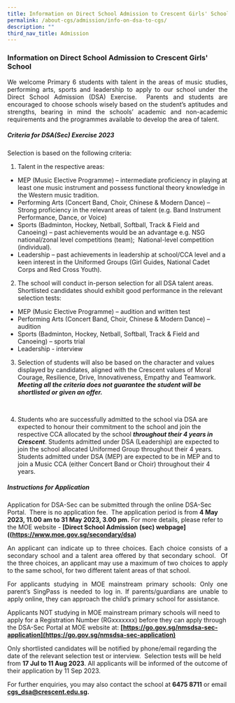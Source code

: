 ```yaml
---
title: Information on Direct School Admission to Crescent Girls' School
permalink: /about-cgs/admission/info-on-dsa-to-cgs/
description: ""
third_nav_title: Admission
---
```

### **Information on Direct School Admission to Crescent Girls' School** ###

<p style="text-align:justify;">We welcome Primary 6 students with talent in the areas of music studies, performing arts, sports and leadership to apply to our school under the Direct School Admission (DSA) Exercise.&nbsp; Parents and students are encouraged to choose schools wisely based on the student’s aptitudes and strengths, bearing in mind the schools’ academic and non-academic requirements and the programmes available to develop the area of talent.</p>

##### **Criteria for DSA(Sec) Exercise 2023** #####

Selection is based on the following criteria:

1. Talent in the respective areas:

* MEP (Music Elective Programme) – intermediate proficiency in playing at least one music instrument and possess functional theory knowledge in the Western music tradition.
* Performing Arts (Concert Band, Choir, Chinese &amp; Modern Dance) –Strong proficiency in the relevant areas of talent (e.g. Band Instrument Performance, Dance, or Voice)<br>
* Sports (Badminton, Hockey, Netball, Softball, Track &amp; Field and Canoeing) – past achievements would be an advantage e.g. NSG national/zonal level competitions (team); &nbsp;National-level competition (individual). <br>
* Leadership – past achievements in leadership at school/CCA level and a keen interest in the Uniformed Groups (Girl Guides, National Cadet Corps and Red Cross Youth).<br>

2. The school will conduct in-person selection for all DSA talent areas.&nbsp; Shortlisted candidates should exhibit good performance in the relevant selection tests:<br>

* MEP (Music Elective Programme) – audition and written test<br>
* Performing Arts (Concert Band, Choir, Chinese &amp; Modern Dance) – audition <br>
* Sports (Badminton, Hockey, Netball, Softball, Track &amp; Field and Canoeing) – sports trial <br>
* Leadership - interview<br>

3. Selection of students will also be based on the character and values displayed by candidates, aligned with the Crescent values of Moral Courage, Resilience, Drive, Innovativeness, Empathy and Teamwork.&nbsp; ***Meeting all the criteria does not guarantee the student will be shortlisted or given an offer.***
<br>

4. Students who are successfully admitted to the school via DSA are expected to honour their commitment to the school and join the respective CCA allocated by the school ***throughout their 4 years in Crescent***. Students admitted under DSA (Leadership) are expected to join the school allocated Uniformed Group throughout their 4 years. Students admitted under DSA (MEP) are expected to be in MEP and to join a Music CCA (either Concert Band or Choir) throughout their 4 years.

##### **Instructions for Application** #####

Application for DSA-Sec can be submitted through the online DSA-Sec Portal.&nbsp; There is no application fee.&nbsp; The application period is from **4 May 2023, 11.00 am to 31 May 2023, 3.00 pm.** For more details, please refer to the MOE website - **[Direct School Admission (sec) webpage]((https://www.moe.gov.sg/secondary/dsa)**

<p style="text-align:justify;">An applicant can indicate up to three choices. Each choice consists of a secondary school and a talent area offered by that secondary school.&nbsp; Of the three choices, an applicant may use a maximum of two choices to apply to the same school, for two different talent areas of that school.</p>

<p style="text-align:justify;">For applicants studying in MOE mainstream primary schools: Only one parent’s SingPass is needed to log in. If parents/guardians are unable to apply online, they can approach the child’s primary school for assistance. </p>

Applicants NOT studying in MOE mainstream primary schools will need to apply for a Registration Number (RGxxxxxxx) before they can apply through the DSA-Sec Portal at MOE website at: **[https://go.gov.sg/nmsdsa-sec-application](https://go.gov.sg/nmsdsa-sec-application)**

Only shortlisted candidates will be notified by phone/email regarding the date of the relevant selection test or interview.&nbsp; Selection tests will be held from **17 Jul to 11 Aug 2023**. All applicants will be informed of the outcome of their application by 11 Sep 2023.

For further enquiries, you may also contact the school at **6475 8711** or email **cgs_dsa@crescent.edu.sg.**